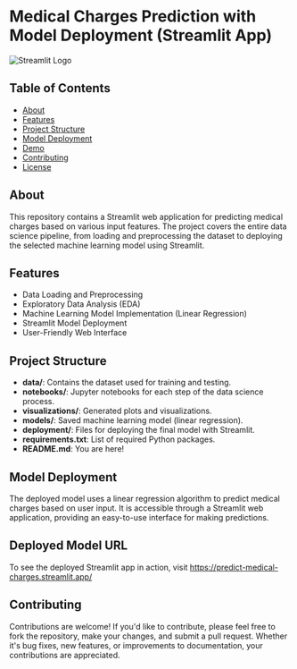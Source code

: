 # Medical Charges Prediction with Model Deployment (Streamlit App)
![Streamlit Logo](https://www.streamlit.io/images/brand/streamlit-logo-secondary-colormark-darktext.png)

## Table of Contents

- [About](#about)
- [Features](#features)
- [Project Structure](#project-structure)
- [Model Deployment](#model-deployment)
- [Demo](#demo)
- [Contributing](#contributing)
- [License](#license)

## About

This repository contains a Streamlit web application for predicting medical charges based on various input features. The project covers the entire data science pipeline, from loading and preprocessing the dataset to deploying the selected machine learning model using Streamlit.

## Features

- Data Loading and Preprocessing
- Exploratory Data Analysis (EDA)
- Machine Learning Model Implementation (Linear Regression)
- Streamlit Model Deployment
- User-Friendly Web Interface

## Project Structure

- **data/**: Contains the dataset used for training and testing.
- **notebooks/**: Jupyter notebooks for each step of the data science process.
- **visualizations/**: Generated plots and visualizations.
- **models/**: Saved machine learning model (linear regression).
- **deployment/**: Files for deploying the final model with Streamlit.
- **requirements.txt**: List of required Python packages.
- **README.md**: You are here!

## Model Deployment

The deployed model uses a linear regression algorithm to predict medical charges based on user input. It is accessible through a Streamlit web application, providing an easy-to-use interface for making predictions.

## Deployed Model URL

To see the deployed Streamlit app in action, visit  https://predict-medical-charges.streamlit.app/

## Contributing

Contributions are welcome! If you'd like to contribute, please feel free to fork the repository, make your changes, and submit a pull request. Whether it's bug fixes, new features, or improvements to documentation, your contributions are appreciated.

